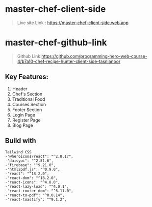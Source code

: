 # master-chef-client-side
>Live site Link : https://master-chef-client-side.web.app
# master-chef-github-link
>Github Link:https://github.com/programming-hero-web-course-4/b7a10-chef-recipe-hunter-client-side-tasnianoor

## Key Features:
1. Header 
2. Chef's Section
3. Traditional Food
4. Courses Section
5. Footer Section
6. Login Page
7. Register Page
8. Blog Page


## **Build with** ##
    Tailwind CSS
    -"@heroicons/react": "^2.0.17",
    -"daisyui": "^2.51.6",
    -"firebase": "^9.21.0",
    -"html2pdf.js": "^0.9.0",
    -"react": "^18.2.0",
    -"react-dom": "^18.2.0",
    -"react-icons": "^4.8.0",
    -"react-lazy-load": "^4.0.1",
    -"react-router-dom": "^6.11.0",
    -"react-to-pdf": "^0.0.14",
    -"react-toastify": "^9.1.2",
